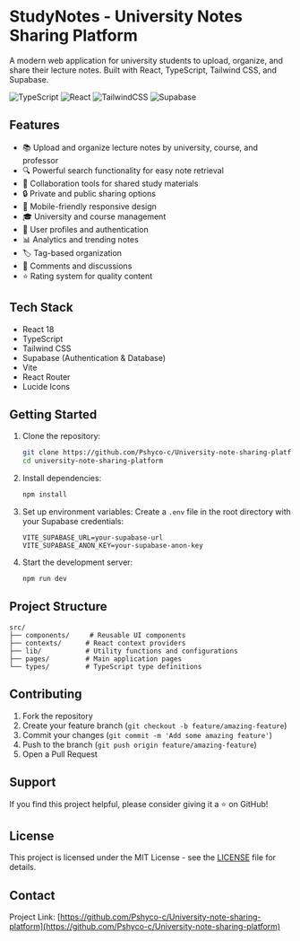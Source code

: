 # StudyNotes - University Notes Sharing Platform

A modern web application for university students to upload, organize, and share their lecture notes. Built with React, TypeScript, Tailwind CSS, and Supabase.

![TypeScript](https://img.shields.io/badge/typescript-%23007ACC.svg?style=for-the-badge&logo=typescript&logoColor=white)
![React](https://img.shields.io/badge/react-%2320232a.svg?style=for-the-badge&logo=react&logoColor=%2361DAFB)
![TailwindCSS](https://img.shields.io/badge/tailwindcss-%2338B2AC.svg?style=for-the-badge&logo=tailwind-css&logoColor=white)
![Supabase](https://img.shields.io/badge/Supabase-3ECF8E?style=for-the-badge&logo=supabase&logoColor=white)

## Features

- 📚 Upload and organize lecture notes by university, course, and professor
- 🔍 Powerful search functionality for easy note retrieval
- 👥 Collaboration tools for shared study materials
- 🔒 Private and public sharing options
- 📱 Mobile-friendly responsive design
- 🎓 University and course management
- 👤 User profiles and authentication
- 📊 Analytics and trending notes
- 🏷️ Tag-based organization
- 💬 Comments and discussions
- ⭐ Rating system for quality content

## Tech Stack

- React 18
- TypeScript
- Tailwind CSS
- Supabase (Authentication & Database)
- Vite
- React Router
- Lucide Icons

## Getting Started

1. Clone the repository:
   ```bash
   git clone https://github.com/Pshyco-c/University-note-sharing-platform.git
   cd university-note-sharing-platform
   ```

2. Install dependencies:
   ```bash
   npm install
   ```

3. Set up environment variables:
   Create a `.env` file in the root directory with your Supabase credentials:
   ```
   VITE_SUPABASE_URL=your-supabase-url
   VITE_SUPABASE_ANON_KEY=your-supabase-anon-key
   ```

4. Start the development server:
   ```bash
   npm run dev
   ```

## Project Structure

```
src/
├── components/     # Reusable UI components
├── contexts/      # React context providers
├── lib/           # Utility functions and configurations
├── pages/         # Main application pages
└── types/         # TypeScript type definitions
```

## Contributing

1. Fork the repository
2. Create your feature branch (`git checkout -b feature/amazing-feature`)
3. Commit your changes (`git commit -m 'Add some amazing feature'`)
4. Push to the branch (`git push origin feature/amazing-feature`)
5. Open a Pull Request

## Support

If you find this project helpful, please consider giving it a ⭐️ on GitHub!

## License

This project is licensed under the MIT License - see the [LICENSE](LICENSE) file for details.

## Contact

Project Link: [https://github.com/Pshyco-c/University-note-sharing-platform](https://github.com/Pshyco-c/University-note-sharing-platform)